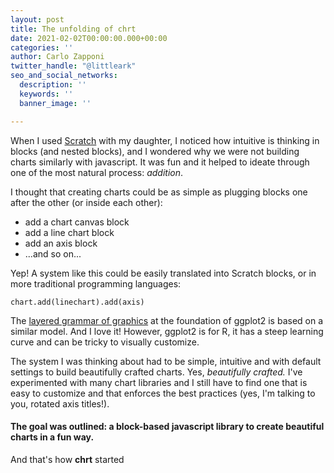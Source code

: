 ```yaml
---
layout: post
title: The unfolding of chrt
date: 2021-02-02T00:00:00.000+00:00
categories: ''
author: Carlo Zapponi
twitter_handle: "@littleark"
seo_and_social_networks:
  description: ''
  keywords: ''
  banner_image: ''

---
```

When I used [Scratch](https://scratch.mit.edu/) with my daughter, I noticed how intuitive is thinking in blocks (and nested blocks), and I wondered why we were not building charts similarly with javascript. It was fun and it helped to ideate through one of the most natural process: _addition_.

I thought that creating charts could be as simple as plugging blocks one after the other (or inside each other):

* add a chart canvas block
* add a line chart block
* add an axis block
* ...and so on...

Yep! A system like this could be easily translated into Scratch blocks, or in more traditional programming languages:

    chart.add(linechart).add(axis)

The [layered grammar of graphics]() at the foundation of ggplot2 is based on a similar model. And I love it! However, ggplot2 is for R, it has a steep learning curve and can be tricky to visually customize.

The system I was thinking about had to be simple, intuitive and with default settings to build beautifully crafted charts. Yes, _beautifully crafted._ I've experimented with many chart libraries and I still have to find one that is easy to customize and that enforces the best practices (yes, I'm talking to you, rotated axis titles!).

#### The goal was outlined: a block-based javascript library to create beautiful charts in a fun way.

And that's how **chrt** started